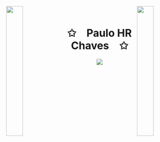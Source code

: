 <img align="left" src="https://cdn.prod.website-files.com/650b672b6d49343e2368aa57/655387bb33b1d059473b6655_6170b5377b069c085b0991e5_ezgif-2-2260bc5d0d32.gif" width="30%" style="display:inline;">
<img align="right" src="https://user-images.githubusercontent.com/65187002/144930161-2f783401-8d27-4fdf-a2f7-cc0ba32f1f1f.gif" width="30%" style="display:inline;">
<br>
<p align="center">
    <h1 align="center">✩&emsp;Paulo HR Chaves&emsp;✩</h1>
</p>
<p align="center">
    <img src="https://readme-typing-svg.herokuapp.com/?lines=Olá;-Bem-vindo+ao+meu+perfil!;XDChaves!&font=Fira%20Code&color=%ffffff&center=true&width=280&height=50">
</p>
<br>
